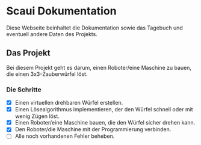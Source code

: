 # Scaui Dokumentation

Diese Webseite beinhaltet die Dokumentation sowie das Tagebuch und eventuell andere Daten des Projekts.

## Das Projekt

Bei diesem Projekt geht es darum, einen Roboter/eine Maschine zu bauen, die einen 3x3-Zauberwürfel löst.

### Die Schritte

* [x] Einen virtuellen drehbaren Würfel erstellen.
* [x] Einen Lösealgorithmus implementieren, der den Würfel schnell oder mit wenig Zügen löst.
* [x] Einen Roboter/eine Maschine bauen, die den Würfel sicher drehen kann.
* [x] Den Roboter/die Maschine mit der Programmierung verbinden.
* [ ] Alle noch vorhandenen Fehler beheben.
